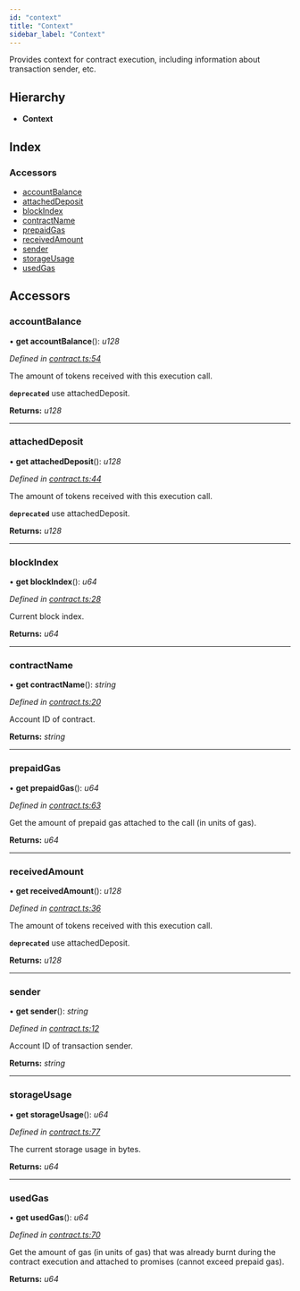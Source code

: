 ```yaml
---
id: "context"
title: "Context"
sidebar_label: "Context"
---
```


Provides context for contract execution, including information about transaction sender, etc.

## Hierarchy

* **Context**

## Index

### Accessors

* [accountBalance](context.md#accountbalance)
* [attachedDeposit](context.md#attacheddeposit)
* [blockIndex](context.md#blockindex)
* [contractName](context.md#contractname)
* [prepaidGas](context.md#prepaidgas)
* [receivedAmount](context.md#receivedamount)
* [sender](context.md#sender)
* [storageUsage](context.md#storageusage)
* [usedGas](context.md#usedgas)

## Accessors

###  accountBalance

• **get accountBalance**(): *u128*

*Defined in [contract.ts:54](https://github.com/nearprotocol/near-runtime-ts/blob/2617e93/assembly/contract.ts#L54)*

The amount of tokens received with this execution call.

**`deprecated`** use attachedDeposit.

**Returns:** *u128*

___

###  attachedDeposit

• **get attachedDeposit**(): *u128*

*Defined in [contract.ts:44](https://github.com/nearprotocol/near-runtime-ts/blob/2617e93/assembly/contract.ts#L44)*

The amount of tokens received with this execution call.

**`deprecated`** use attachedDeposit.

**Returns:** *u128*

___

###  blockIndex

• **get blockIndex**(): *u64*

*Defined in [contract.ts:28](https://github.com/nearprotocol/near-runtime-ts/blob/2617e93/assembly/contract.ts#L28)*

Current block index.

**Returns:** *u64*

___

###  contractName

• **get contractName**(): *string*

*Defined in [contract.ts:20](https://github.com/nearprotocol/near-runtime-ts/blob/2617e93/assembly/contract.ts#L20)*

Account ID of contract.

**Returns:** *string*

___

###  prepaidGas

• **get prepaidGas**(): *u64*

*Defined in [contract.ts:63](https://github.com/nearprotocol/near-runtime-ts/blob/2617e93/assembly/contract.ts#L63)*

Get the amount of prepaid gas attached to the call (in units of gas).

**Returns:** *u64*

___

###  receivedAmount

• **get receivedAmount**(): *u128*

*Defined in [contract.ts:36](https://github.com/nearprotocol/near-runtime-ts/blob/2617e93/assembly/contract.ts#L36)*

The amount of tokens received with this execution call.

**`deprecated`** use attachedDeposit.

**Returns:** *u128*

___

###  sender

• **get sender**(): *string*

*Defined in [contract.ts:12](https://github.com/nearprotocol/near-runtime-ts/blob/2617e93/assembly/contract.ts#L12)*

Account ID of transaction sender.

**Returns:** *string*

___

###  storageUsage

• **get storageUsage**(): *u64*

*Defined in [contract.ts:77](https://github.com/nearprotocol/near-runtime-ts/blob/2617e93/assembly/contract.ts#L77)*

The current storage usage in bytes.

**Returns:** *u64*

___

###  usedGas

• **get usedGas**(): *u64*

*Defined in [contract.ts:70](https://github.com/nearprotocol/near-runtime-ts/blob/2617e93/assembly/contract.ts#L70)*

Get the amount of gas (in units of gas) that was already burnt during the contract execution and attached to promises (cannot exceed prepaid gas).

**Returns:** *u64*
